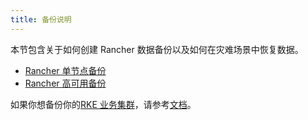 ```yaml
---
title: 备份说明
---
```


本节包含关于如何创建 Rancher 数据备份以及如何在灾难场景中恢复数据。

- [Rancher 单节点备份](/docs/backups/backups/single-node-backups/_index)
- [Rancher 高可用备份](/docs/backups/backups/ha-backups/_index)

如果你想备份你的[RKE 业务集群](/docs/cluster-provisioning/rke-clusters/_index)，请参考[文档](/docs/cluster-admin/backing-up-etcd/_index)。
